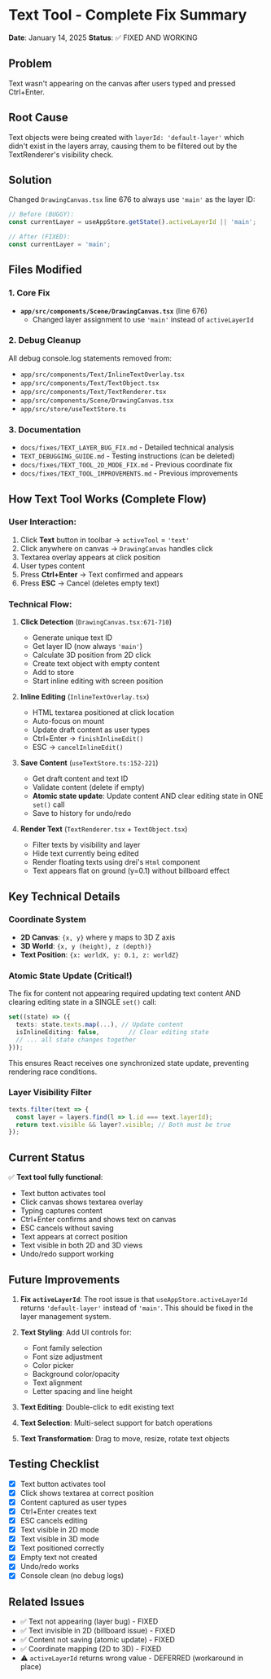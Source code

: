 # Text Tool - Complete Fix Summary

**Date**: January 14, 2025
**Status**: ✅ FIXED AND WORKING

## Problem
Text wasn't appearing on the canvas after users typed and pressed Ctrl+Enter.

## Root Cause
Text objects were being created with `layerId: 'default-layer'` which didn't exist in the layers array, causing them to be filtered out by the TextRenderer's visibility check.

## Solution
Changed `DrawingCanvas.tsx` line 676 to always use `'main'` as the layer ID:

```typescript
// Before (BUGGY):
const currentLayer = useAppStore.getState().activeLayerId || 'main';

// After (FIXED):
const currentLayer = 'main';
```

## Files Modified

### 1. Core Fix
- **`app/src/components/Scene/DrawingCanvas.tsx`** (line 676)
  - Changed layer assignment to use `'main'` instead of `activeLayerId`

### 2. Debug Cleanup
All debug console.log statements removed from:
- `app/src/components/Text/InlineTextOverlay.tsx`
- `app/src/components/Text/TextObject.tsx`
- `app/src/components/Text/TextRenderer.tsx`
- `app/src/components/Scene/DrawingCanvas.tsx`
- `app/src/store/useTextStore.ts`

### 3. Documentation
- `docs/fixes/TEXT_LAYER_BUG_FIX.md` - Detailed technical analysis
- `TEXT_DEBUGGING_GUIDE.md` - Testing instructions (can be deleted)
- `docs/fixes/TEXT_TOOL_2D_MODE_FIX.md` - Previous coordinate fix
- `docs/fixes/TEXT_TOOL_IMPROVEMENTS.md` - Previous improvements

## How Text Tool Works (Complete Flow)

### User Interaction:
1. Click **Text** button in toolbar → `activeTool` = `'text'`
2. Click anywhere on canvas → `DrawingCanvas` handles click
3. Textarea overlay appears at click position
4. User types content
5. Press **Ctrl+Enter** → Text confirmed and appears
6. Press **ESC** → Cancel (deletes empty text)

### Technical Flow:
1. **Click Detection** (`DrawingCanvas.tsx:671-710`)
   - Generate unique text ID
   - Get layer ID (now always `'main'`)
   - Calculate 3D position from 2D click
   - Create text object with empty content
   - Add to store
   - Start inline editing with screen position

2. **Inline Editing** (`InlineTextOverlay.tsx`)
   - HTML textarea positioned at click location
   - Auto-focus on mount
   - Update draft content as user types
   - Ctrl+Enter → `finishInlineEdit()`
   - ESC → `cancelInlineEdit()`

3. **Save Content** (`useTextStore.ts:152-221`)
   - Get draft content and text ID
   - Validate content (delete if empty)
   - **Atomic state update**: Update content AND clear editing state in ONE `set()` call
   - Save to history for undo/redo

4. **Render Text** (`TextRenderer.tsx` + `TextObject.tsx`)
   - Filter texts by visibility and layer
   - Hide text currently being edited
   - Render floating texts using drei's `Html` component
   - Text appears flat on ground (y=0.1) without billboard effect

## Key Technical Details

### Coordinate System
- **2D Canvas**: `{x, y}` where y maps to 3D Z axis
- **3D World**: `{x, y (height), z (depth)}`
- **Text Position**: `{x: worldX, y: 0.1, z: worldZ}`

### Atomic State Update (Critical!)
The fix for content not appearing required updating text content AND clearing editing state in a SINGLE `set()` call:

```typescript
set((state) => ({
  texts: state.texts.map(...), // Update content
  isInlineEditing: false,        // Clear editing state
  // ... all state changes together
}));
```

This ensures React receives one synchronized state update, preventing rendering race conditions.

### Layer Visibility Filter
```typescript
texts.filter(text => {
  const layer = layers.find(l => l.id === text.layerId);
  return text.visible && layer?.visible; // Both must be true
});
```

## Current Status

✅ **Text tool fully functional**:
- Text button activates tool
- Click canvas shows textarea overlay
- Typing captures content
- Ctrl+Enter confirms and shows text on canvas
- ESC cancels without saving
- Text appears at correct position
- Text visible in both 2D and 3D views
- Undo/redo support working

## Future Improvements

1. **Fix `activeLayerId`**: The root issue is that `useAppStore.activeLayerId` returns `'default-layer'` instead of `'main'`. This should be fixed in the layer management system.

2. **Text Styling**: Add UI controls for:
   - Font family selection
   - Font size adjustment
   - Color picker
   - Background color/opacity
   - Text alignment
   - Letter spacing and line height

3. **Text Editing**: Double-click to edit existing text

4. **Text Selection**: Multi-select support for batch operations

5. **Text Transformation**: Drag to move, resize, rotate text objects

## Testing Checklist

- [x] Text button activates tool
- [x] Click shows textarea at correct position
- [x] Content captured as user types
- [x] Ctrl+Enter creates text
- [x] ESC cancels editing
- [x] Text visible in 2D mode
- [x] Text visible in 3D mode
- [x] Text positioned correctly
- [x] Empty text not created
- [x] Undo/redo works
- [x] Console clean (no debug logs)

## Related Issues

- ✅ Text not appearing (layer bug) - FIXED
- ✅ Text invisible in 2D (billboard issue) - FIXED
- ✅ Content not saving (atomic update) - FIXED
- ✅ Coordinate mapping (2D to 3D) - FIXED
- ⚠️ `activeLayerId` returns wrong value - DEFERRED (workaround in place)
